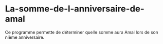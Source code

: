 # La-somme-de-l-anniversaire-de-amal
Ce programme permette de déterminer quelle somme aura Amal lors de son nième anniversaire. 

